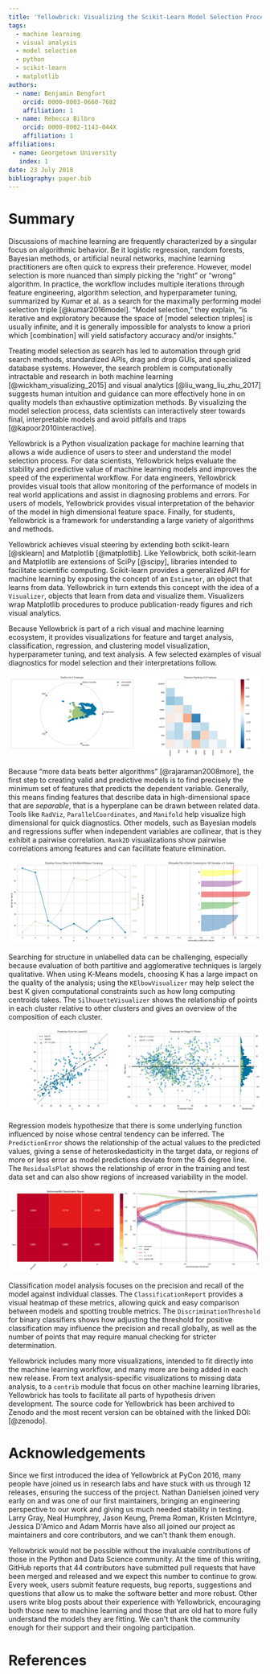 ```yaml
---
title: 'Yellowbrick: Visualizing the Scikit-Learn Model Selection Process'
tags:
  - machine learning
  - visual analysis
  - model selection
  - python
  - scikit-learn
  - matplotlib
authors:
  - name: Benjamin Bengfort
    orcid: 0000-0003-0660-7682
    affiliation: 1
  - name: Rebecca Bilbro
    orcid: 0000-0002-1143-044X
    affiliation: 1
affiliations:
 - name: Georgetown University
   index: 1
date: 23 July 2018
bibliography: paper.bib
---
```


# Summary

Discussions of machine learning are frequently characterized by a singular focus on algorithmic behavior. Be it logistic regression, random forests, Bayesian methods, or artificial neural networks, machine learning practitioners are often quick to express their preference. However, model selection is more nuanced than simply picking the “right” or “wrong” algorithm. In practice, the workflow includes multiple iterations through feature engineering, algorithm selection, and hyperparameter tuning, summarized by Kumar et al. as a search for the maximally performing model selection triple [@kumar2016model]. “Model selection,” they explain, “is iterative and exploratory because the space of [model selection triples] is usually infinite, and it is generally impossible for analysts to know a priori which [combination] will yield satisfactory accuracy and/or insights.”

Treating model selection as search has led to automation through grid search methods, standardized APIs, drag and drop GUIs, and specialized database systems. However, the search problem is computationally intractable and research in both machine learning [@wickham_visualizing_2015] and visual analytics [@liu_wang_liu_zhu_2017] suggests human intuition and guidance can more effectively hone in on quality models than exhaustive optimization methods. By visualizing the model selection process, data scientists can interactively steer towards final, interpretable models and avoid pitfalls and traps [@kapoor2010interactive].

<!-- transition to next paragraph could be smoother -->

Yellowbrick is a Python visualization package for machine learning that allows a wide audience of users to steer and understand the model selection process. For data scientists, Yellowbrick helps evaluate the stability and predictive value of machine learning models and improves the speed of the experimental workflow. For data engineers, Yellowbrick provides visual tools that allow monitoring of the performance of models in real world applications and assist in diagnosing problems and errors. For users of models, Yellowbrick provides visual interpretation of the behavior of the model in high dimensional feature space. Finally, for students, Yellowbrick is a framework for understanding a large variety of algorithms and methods.

Yellowbrick achieves visual steering by extending both scikit-learn [@sklearn] and Matplotlib [@matplotlib]. Like Yellowbrick, both scikit-learn and Matplotlib are extensions of SciPy [@scipy], libraries intended to facilitate scientific computing. Scikit-learn provides a generalized API for machine learning by exposing the concept of an `Estimator`, an object that learns from data. Yellowbrick in turn extends this concept with the idea of a `Visualizer`, objects that learn from data and visualize them. Visualizers wrap Matplotlib procedures to produce publication-ready figures and rich visual analytics.

Because Yellowbrick is part of a rich visual and machine learning ecosystem, it provides visualizations for feature and target analysis, classification, regression, and clustering model visualization, hyperparameter tuning, and text analysis. A few selected examples of visual diagnostics for model selection and their interpretations follow.

<!-- note: removed the API section because of the JOSS submission guidance: "Given this paper format, a “full length” paper is not permitted, e.g., software documentation such as API (Application Programming Interface) functionality should not be in the paper and instead should be outlined in the software documentation." We can save this section for the CHI or SIGMOD paper -->

![Feature Analysis](figures/feature_analysis.png)

Because “more data beats better algorithms” [@rajaraman2008more], the first step to creating valid and predictive models is to find precisely the minimum set of features that predicts the dependent variable. Generally, this means finding features that describe data in high-dimensional space that are *separable*, that is a hyperplane can be drawn between related data. Tools like `RadViz`, `ParallelCoordinates`, and `Manifold` help visualize high dimensional for quick diagnostics. Other models, such as Bayesian models and regressions suffer when independent variables are collinear, that is they exhibit a pairwise correlation. `Rank2D` visualizations show pairwise correlations among features and can facilitate feature elimination.

![Clustering Model Tuning](figures/clustering.png)

Searching for structure in unlabelled data can be challenging, especially because evaluation of both partitive and agglomerative techniques is largely qualitative. When using K-Means models, choosing K has a large impact on the quality of the analysis; using the `KElbowVisualizer` may help select the best K given computational constraints such as how long computing centroids takes. The `SilhouetteVisualizer` shows the relationship of points in each cluster relative to other clusters and gives an overview of the composition of each cluster.

![Regression Model Tuning](figures/regression.png)

Regression models hypothesize that there is some underlying function influenced by noise whose central tendency can be inferred. The `PredictionError` shows the relationship of the actual values to the predicted values, giving a sense of heteroskedasticity in the target data, or regions of more or less error as model predictions deviate from the 45 degree line. The `ResidualsPlot` shows the relationship of error in the training and test data set and can also show regions of increased variability in the model.

![Classification Model Tuning](figures/classification.png)

Classification model analysis focuses on the precision and recall of the model against individual classes. The `ClassificationReport` provides a visual heatmap of these metrics, allowing quick and easy comparison between models and spotting trouble metrics. The `DiscriminationThreshold` for binary classifiers shows how adjusting the threshold for positive classification may influence the precision and recall globally, as well as the number of points that may require manual checking for stricter determination.

Yellowbrick includes many more visualizations, intended to fit directly into the machine learning workflow, and many more are being added in each new release. From text analysis-specific visualizations to missing data analysis, to a `contrib` module that focus on other machine learning libraries, Yellowbrick has tools to facilitate all parts of hypothesis driven development. The source code for Yellowbrick has been archived to Zenodo and the most recent version can be obtained with the linked DOI: [@zenodo].

# Acknowledgements

Since we first introduced the idea of Yellowbrick at PyCon 2016, many people have joined us in research labs and have stuck with us through 12 releases, ensuring the success of the project. Nathan Danielsen joined very early on and was one of our first maintainers, bringing an engineering perspective to our work and giving us much needed stability in testing. Larry Gray, Neal Humphrey, Jason Keung, Prema Roman, Kristen McIntyre, Jessica D'Amico and Adam Morris have also all joined our project as maintainers and core contributors, and we can't thank them enough.

Yellowbrick would not be possible without the invaluable contributions of those in the Python and Data Science community. At the time of this writing, GitHub reports that 44 contributors have submitted pull requests that have been merged and released and we expect this number to continue to grow. Every week, users submit feature requests, bug reports, suggestions and questions that allow us to make the software better and more robust. Other users write blog posts about their experience with Yellowbrick, encouraging both those new to machine learning and those that are old hat to more fully understand the models they are fitting. We can't thank the community enough for their support and their ongoing participation.

# References
